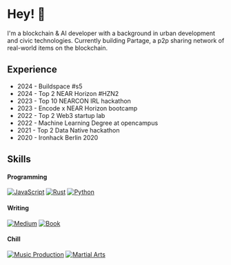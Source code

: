 # Hey! 👋 

I'm a blockchain & AI developer with a background in urban development and civic technologies.
Currently building Partage, a p2p sharing network of real-world items on the blockchain.

## Experience

- 2024 - Buildspace #s5 
- 2024 - Top 2 NEAR Horizon #HZN2
- 2023 - Top 10 NEARCON IRL hackathon
- 2023 - Encode x NEAR Horizon bootcamp
- 2022 - Top 2 Web3 startup lab
- 2022 - Machine Learning Degree at opencampus
- 2021 - Top 2 Data Native hackathon
- 2020 - Ironhack Berlin 2020

## Skills

#### Programming
[![JavaScript](https://img.shields.io/badge/-JavaScript-000000?Color=white)](https://github.com/jcarbonnell)
[![Rust](https://img.shields.io/badge/-Rust-000000?Color=white)](https://github.com/jcarbonnell)
[![Python](https://img.shields.io/badge/-Python-000000?Color=white)](https://github.com/jcarbonnell)

#### Writing
[![Medium](https://img.shields.io/badge/-Medium-000000?Color=white)]([https://juliencarbonnell.medium.com/)
[![Book](https://img.shields.io/badge/-Book_Author-000000?Color=white)]([https://a.co/d/0Ox4saC])

#### Chill
[![Music Production](https://img.shields.io/badge/-Music_Production-000000?Color=white)]([https://digitaloverdrive.bandcamp.com/])
[![Martial Arts](https://img.shields.io/badge/Martial_Arts-000000?Color=white)](https://github.com/jcarbonnell)
